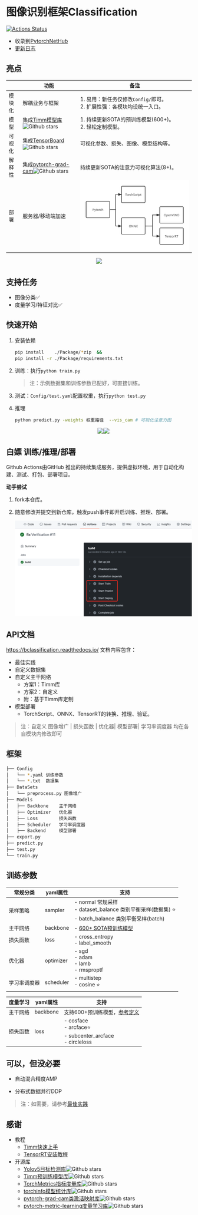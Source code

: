 # 图像识别框架Classification

[![Actions Status](https://github.com/bobo0810/Classification/workflows/build/badge.svg)](https://github.com/bobo0810/Classification/actions)

- 收录到[PytorchNetHub](https://github.com/bobo0810/PytorchNetHub)
- [更新日志](https://github.com/bobo0810/Classification/releases)


## 亮点

|          | 功能                                                         | 备注                                                         |
| -------- | ------------------------------------------------------------ | ------------------------------------------------------------ |
| 模块化    | 解耦业务与框架                                               | 1. 易用：新任务仅修改`Config/`即可。 <br/>2. 扩展性强：各模块均设统一入口。 |
| 模型     | 集成[Timm模型库](https://github.com/rwightman/pytorch-image-models) ![Github stars](https://img.shields.io/github/stars/rwightman/pytorch-image-models.svg) | 1. 持续更新SOTA的预训练模型(600+)。<br/>2. 轻松定制模型。                                   |
| 可视化   | 集成[TensorBoard](https://github.com/tensorflow/tensorboard)![Github stars](https://img.shields.io/github/stars/tensorflow/tensorboard.svg) | 可视化参数、损失、图像、模型结构等。 |
| 解释性 | 集成[pytorch-grad-cam](https://github.com/jacobgil/pytorch-grad-cam)![Github stars](https://img.shields.io/github/stars/jacobgil/pytorch-grad-cam.svg) | 持续更新SOTA的注意力可视化算法(8+)。 |
| 部署 | 服务器/移动端加速                                                        | <img src="Docs/imgs/deploy.svg" style="zoom:80%;" /> |

<div align=center><img src="./Docs/imgs/tsdb.gif" ></div>



## 支持任务

- 图像分类✅
- 度量学习/特征对比✅

## 快速开始

1. 安装依赖
    ```bash
    pip install    ./Package/*zip  &&
    pip install -r ./Package/requirements.txt 
    ```
    
2. 训练：执行`python train.py`

    > 注：示例数据集和训练参数已配好，可直接训练。

3. 测试：`Config/test.yaml`配置权重，执行`python test.py`

4. 推理

    ```bash
    python predict.py -weights 权重路径  --vis_cam # 可视化注意力图
    ```

    <div align=center><img src="./Docs/imgs/cam_cat.jpg" ><img src="./Docs/imgs/cam_dog.jpg" ></div>



## 白嫖 训练/推理/部署

 Github Ac­tions由GitHub 推出的持续集成服务，提供虚拟环境，用于自动化构建、测试、打包、部署项目。

**动手尝试**

1. fork本仓库。

2. 随意修改并提交到新仓库，触发push事件即开启训练、推理、部署。

   <img src="Docs/imgs/action.png" style="zoom:68%;" />



## API文档

https://bclassification.readthedocs.io/   文档内容包含：

- 最佳实践
- 自定义数据集
- 自定义主干网络
  - 方案1：Timm库
  - 方案2：自定义
  - 附：基于Timm库定制
- 模型部署
  - TorchScript、ONNX、TensorRT的转换、推理、验证。

> 注：自定义 图像增广 | 损失函数 | 优化器| 模型部署| 学习率调度器 均在各自模块内修改即可

## 框架

```bash
├── Config
│   └── *.yaml 训练参数
│   └── *.txt  数据集 
├── DataSets
│   └── preprocess.py 图像增广
├── Models
│   ├── Backbone    主干网络
│   ├── Optimizer   优化器
│   ├── Loss        损失函数
│   ├── Scheduler   学习率调度器
│   ├── Backend     模型部署
├── export.py
├── predict.py
├── test.py
└── train.py
```



## 训练参数

|   常规分类   | yaml属性  | 支持                                                         |
| ------------ | --------- | ------------------------------------------------------------ |
| 采样策略     | sampler   | - normal     常规采样<br>- dataset_balance    类别平衡采样(数据集) ⭐️ <br>- batch_balance    类别平衡采样(batch)        |
| 主干网络     | backbone  | - [600+ SOTA预训练模型](https://bclassification.readthedocs.io/en/latest/backbone.html)  |
| 损失函数     | loss      | - cross_entropy<br>- label_smooth         |
| 优化器       | optimizer | - sgd<br/>- adam<br/>- lamb<br/>- rmsproptf  |
| 学习率调度器 | scheduler | - multistep<br/>- cosine ⭐️                                     |

| 度量学习 | yaml属性 | 支持                                                         |
| -------- | -------- | ------------------------------------------------------------ |
| 主干网络 | backbone | 支持600+预训练模型，[参考定义](./Models/Backbone/mynet_metric.py) |
| 损失函数 | loss     | - cosface<br/>- arcface⭐️<br/>- subcenter_arcface<br/>- circleloss |



## 可以，但没必要

- 自动混合精度AMP

- 分布式数据并行DDP

> 注：如需要，请参考[最佳实践](https://github.com/bobo0810/PytorchGuide)



## 感谢

- 教程
  - [Timm快速上手](https://towardsdatascience.com/getting-started-with-pytorch-image-models-timm-a-practitioners-guide-4e77b4bf9055)
  - [TensorRT安装教程](https://www.codeleading.com/article/48816068405/)
- 开源库
  - [Yolov5目标检测库](https://github.com/ultralytics/yolov5)![Github stars](https://img.shields.io/github/stars/ultralytics/yolov5.svg)
  - [Timm预训练模型库](https://github.com/rwightman/pytorch-image-models)![Github stars](https://img.shields.io/github/stars/rwightman/pytorch-image-models.svg)
  - [TorchMetrics指标度量库](https://github.com/PytorchLightning/metrics)![Github stars](https://img.shields.io/github/stars/PytorchLightning/metrics.svg)
  - [torchinfo模型统计库](https://github.com/TylerYep/torchinfo)![Github stars](https://img.shields.io/github/stars/TylerYep/torchinfo.svg)
  - [pytorch-grad-cam类激活映射库](https://github.com/jacobgil/pytorch-grad-cam)![Github stars](https://img.shields.io/github/stars/jacobgil/pytorch-grad-cam.svg)
  - [pytorch-metric-learning度量学习库](https://github.com/KevinMusgrave/pytorch-metric-learning)![Github stars](https://img.shields.io/github/stars/KevinMusgrave/pytorch-metric-learning.svg)
  

